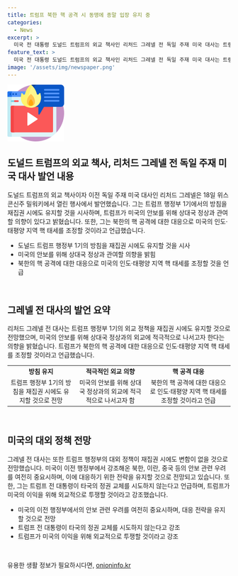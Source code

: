 ```yaml
---
title: 트럼프 북한 핵 공격 시 동맹에 종말 입장 유지 중
categories:
  - News
excerpt: >
  미국 전 대통령 도널드 트럼프의 외교 책사인 리처드 그레넬 전 독일 주재 미국 대사는 트럼프가 만약 재집권하면 외교 방향을 유지할 것이라고 밝혔다. 그는 외교·안보 분야 요직에 기용될 것으로 보이며, 트럼프의 대외정책 기조는 변함이 없을 것이라 예측했다. 또한, 트럼프는 어떤 상대국 정상인지보다는 미국을 위해 관여하고 투쟁할 것이라며, 김정은과의 대화를 통해 외교적 해결을 모색했던 트럼프의 접근을 언급했다.
feature_text: >
  미국 전 대통령 도널드 트럼프의 외교 책사인 리처드 그레넬 전 독일 주재 미국 대사는 트럼프가 만약 재집권하면 외교 방향을 유지할 것이라고 밝혔다. 그는 외교·안보 분야 요직에 기용될 것으로 보이며, 트럼프의 대외정책 기조는 변함이 없을 것이라 예측했다. 또한, 트럼프는 어떤 상대국 정상인지보다는 미국을 위해 관여하고 투쟁할 것이라며, 김정은과의 대화를 통해 외교적 해결을 모색했던 트럼프의 접근을 언급했다.
image: '/assets/img/newspaper.png'
---
```


<p><img src="/assets/img/news.png" alt="rentncar 속보" /></p>

<h2 data-ke-size="size26">도널드 트럼프의 외교 책사, 리처드 그레넬 전 독일 주재 미국 대사 발언 내용</h2>

<p>도널드 트럼프의 외교 책사이자 이전 독일 주재 미국 대사인 리처드 그레넬은 18일 위스콘신주 밀워키에서 열린 행사에서 발언했습니다. 그는 트럼프 행정부 1기에서의 방침을 재집권 시에도 유지할 것을 시사하며, 트럼프가 미국의 안보를 위해 상대국 정상과 관여할 의향이 있다고 밝혔습니다. 또한, 그는 북한의 핵 공격에 대한 대응으로 미국의 인도·태평양 지역 핵 태세를 조정할 것이라고 언급했습니다.</p>

<ul>
    <li>도널드 트럼프 행정부 1기의 방침을 재집권 시에도 유지할 것을 시사</li>
    <li>미국의 안보를 위해 상대국 정상과 관여할 의향을 밝힘</li>
    <li>북한의 핵 공격에 대한 대응으로 미국의 인도·태평양 지역 핵 태세를 조정할 것을 언급</li>
</ul>

<p data-ke-size="size16">&nbsp;</p>

<h2 data-ke-size="size22">그레넬 전 대사의 발언 요약</h2>

<p>리처드 그레넬 전 대사는 트럼프 행정부 1기의 외교 정책을 재집권 시에도 유지할 것으로 전망했으며, 미국의 안보를 위해 상대국 정상과의 외교에 적극적으로 나서고자 한다는 의향을 밝혔습니다. 트럼프가 북한의 핵 공격에 대한 대응으로 인도·태평양 지역 핵 태세를 조정할 것이라고 언급했습니다.</p>

<table>
    <tr>
        <td style="text-align: center; height: 17px;"><b>방침 유지</b></td>
        <td style="text-align: center; height: 17px;"><b>적극적인 외교 의향</b></td>
        <td style="text-align: center; height: 17px;"><b>핵 공격 대응</b></td>
    </tr>
    <tr>
        <td style="text-align: center; height: 17px;">트럼프 행정부 1기의 방침을 재집권 시에도 유지할 것으로 전망</td>
        <td style="text-align: center; height: 17px;">미국의 안보를 위해 상대국 정상과의 외교에 적극적으로 나서고자 함</td>
        <td style="text-align: center; height: 17px;">북한의 핵 공격에 대한 대응으로 인도·태평양 지역 핵 태세를 조정할 것이라고 언급</td>
    </tr>
</table>

<p data-ke-size="size16">&nbsp;</p>

<h2 data-ke-size="size22">미국의 대외 정책 전망</h2>

<p>그레넬 전 대사는 또한 트럼프 행정부의 대외 정책이 재집권 시에도 변함이 없을 것으로 전망했습니다. 미국이 이전 행정부에서 강조해온 북한, 이란, 중국 등의 안보 관련 우려를 여전히 중요시하며, 이에 대응하기 위한 전략을 유지할 것으로 전망되고 있습니다. 또한, 그는 트럼프 전 대통령이 타국의 정권 교체를 시도하지 않는다고 언급하며, 트럼프가 미국의 이익을 위해 외교적으로 투쟁할 것이라고 강조했습니다.</p>

<ul>
    <li>미국의 이전 행정부에서의 안보 관련 우려를 여전히 중요시하며, 대응 전략을 유지할 것으로 전망</li>
    <li>트럼프 전 대통령이 타국의 정권 교체를 시도하지 않는다고 강조</li>
    <li>트럼프가 미국의 이익을 위해 외교적으로 투쟁할 것이라고 강조</li>
</ul>

<p data-ke-size="size16">&nbsp;</p>
유용한 생활 정보가 필요하시다면, <a href="https://onioninfo.kr" rel="dofollow">onioninfo.kr</a>


